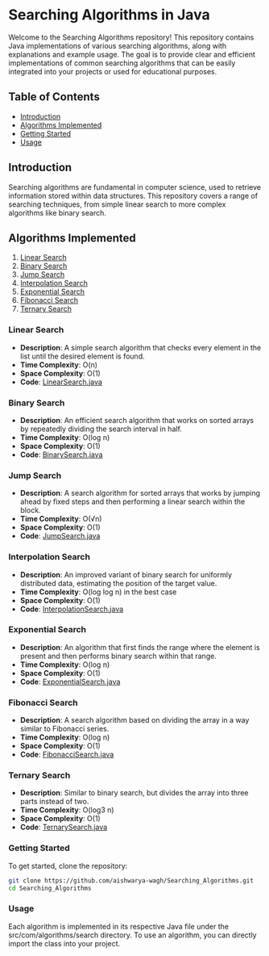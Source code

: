 # Searching Algorithms in Java

Welcome to the Searching Algorithms repository! This repository contains Java implementations of various searching algorithms, along with explanations and example usage. The goal is to provide clear and efficient implementations of common searching algorithms that can be easily integrated into your projects or used for educational purposes.

## Table of Contents

- [Introduction](#introduction)
- [Algorithms Implemented](#algorithms-implemented)
- [Getting Started](#getting-started)
- [Usage](#usage)

## Introduction

Searching algorithms are fundamental in computer science, used to retrieve information stored within data structures. This repository covers a range of searching techniques, from simple linear search to more complex algorithms like binary search.

## Algorithms Implemented

1. [Linear Search](#linear-search)
2. [Binary Search](#binary-search)
3. [Jump Search](#jump-search)
4. [Interpolation Search](#interpolation-search)
5. [Exponential Search](#exponential-search)
6. [Fibonacci Search](#fibonacci-search)
7. [Ternary Search](#ternary-search)

### Linear Search

- **Description**: A simple search algorithm that checks every element in the list until the desired element is found.
- **Time Complexity**: O(n)
- **Space Complexity**: O(1)
- **Code**: [LinearSearch.java](src/com/algorithms/search/LinearSearch.java)

### Binary Search

- **Description**: An efficient search algorithm that works on sorted arrays by repeatedly dividing the search interval in half.
- **Time Complexity**: O(log n)
- **Space Complexity**: O(1)
- **Code**: [BinarySearch.java](src/com/algorithms/search/BinarySearch.java)

### Jump Search

- **Description**: A search algorithm for sorted arrays that works by jumping ahead by fixed steps and then performing a linear search within the block.
- **Time Complexity**: O(√n)
- **Space Complexity**: O(1)
- **Code**: [JumpSearch.java](src/com/algorithms/search/JumpSearch.java)

### Interpolation Search

- **Description**: An improved variant of binary search for uniformly distributed data, estimating the position of the target value.
- **Time Complexity**: O(log log n) in the best case
- **Space Complexity**: O(1)
- **Code**: [InterpolationSearch.java](src/com/algorithms/search/InterpolationSearch.java)

### Exponential Search

- **Description**: An algorithm that first finds the range where the element is present and then performs binary search within that range.
- **Time Complexity**: O(log n)
- **Space Complexity**: O(1)
- **Code**: [ExponentialSearch.java](src/com/algorithms/search/ExponentialSearch.java)

### Fibonacci Search

- **Description**: A search algorithm based on dividing the array in a way similar to Fibonacci series.
- **Time Complexity**: O(log n)
- **Space Complexity**: O(1)
- **Code**: [FibonacciSearch.java](src/com/algorithms/search/FibonacciSearch.java)

### Ternary Search

- **Description**: Similar to binary search, but divides the array into three parts instead of two.
- **Time Complexity**: O(log3 n)
- **Space Complexity**: O(1)
- **Code**: [TernarySearch.java](src/com/algorithms/search/TernarySearch.java)

### Getting Started

To get started, clone the repository:

```bash
git clone https://github.com/aishwarya-wagh/Searching_Algorithms.git
cd Searching_Algorithms
```

### Usage

Each algorithm is implemented in its respective Java file under the src/com/algorithms/search directory. To use an algorithm, you can directly import the class into your project.
